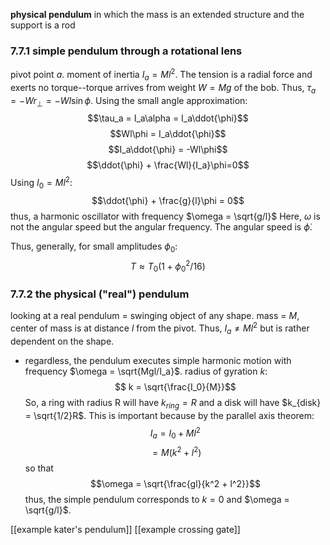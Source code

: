 **physical pendulum** in which the mass is an extended structure and the support is a rod

### 7.7.1 simple pendulum through a rotational lens
pivot point $a$. moment of inertia $I_a = Ml^2$. The tension is a radial force and exerts no torque--torque arrives from weight $W = Mg$ of the bob.
Thus, $\tau_a = -Wr_\perp = -Wl\sin\phi$. Using the small angle approximation:
$$\tau_a = I_a\alpha = I_a\ddot{\phi}$$
$$Wl\phi = I_a\ddot{\phi}$$
$$I_a\ddot{\phi} = -Wl\phi$$
$$\ddot{\phi} + \frac{Wl}{I_a}\phi=0$$
Using $I_0 = Ml^2$:
$$\ddot{\phi} + \frac{g}{l}\phi = 0$$
thus, a harmonic oscillator with frequency $\omega = \sqrt{g/l}$
Here, $\omega$ is not the angular speed but the angular frequency. The angular speed is $\dot{\phi}$.

Thus, generally, for small amplitudes $\phi_0$:
$$T\approx T_0(1+\phi_0^2/16)$$

### 7.7.2 the physical ("real") pendulum
looking at a real pendulum = swinging object of any shape. mass = $M$, center of mass is at distance $l$ from the pivot. Thus, $I_a \neq Ml^2$ but is rather dependent on the shape.
- regardless, the pendulum executes simple harmonic motion with frequency $\omega = \sqrt{Mgl/I_a}$.
radius of gyration $k$:
$$ k = \sqrt{\frac{I_0}{M}}$$
So,  a ring with radius R will have $k_{ring} = R$ and a disk will have $k_{disk} = \sqrt{1/2}R$.
This is important because by the parallel axis theorem:
$$I_a = I_0 + Ml^2$$
$$ = M(k^2 + l^2)$$
so that 
$$\omega = \sqrt{\frac{gl}{k^2 + l^2}}$$
thus, the simple pendulum corresponds to $k = 0$ and $\omega = \sqrt{g/l}$.

[[example kater's pendulum]]
[[example crossing gate]]


